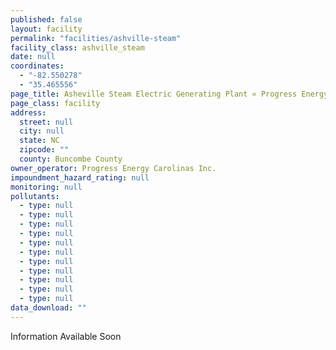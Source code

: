 ```yaml
---
published: false
layout: facility
permalink: "facilities/ashville-steam"
facility_class: ashville_steam
date: null
coordinates: 
  - "-82.550278"
  - "35.465556"
page_title: Asheville Steam Electric Generating Plant « Progress Energy Carolinas Inc. « Facilities
page_class: facility
address: 
  street: null
  city: null
  state: NC
  zipcode: ""
  county: Buncombe County
owner_operator: Progress Energy Carolinas Inc.
impoundment_hazard_rating: null
monitoring: null
pollutants: 
  - type: null
  - type: null
  - type: null
  - type: null
  - type: null
  - type: null
  - type: null
  - type: null
  - type: null
  - type: null
  - type: null
data_download: ""
---
```


Information Available Soon


